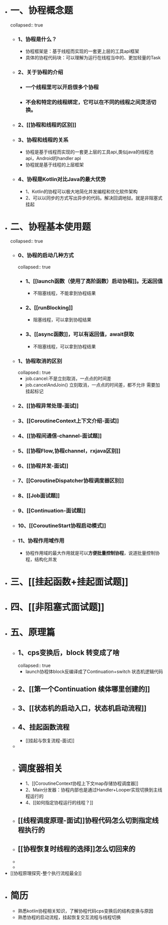 - # 一、协程概念题
  collapsed:: true
	- ### 1、协程是什么？
		- 协程框架是：基于线程而实现的一套更上层的工具api框架
		- 具体的协程代码块：可以理解为运行在线程当中的、更加轻量的Task
	- ### 2、关于协程的介绍
		- ### 一个线程里可以开启很多个协程
		- ### **不会和特定的线程绑定**，它可以在不同的线程之间灵活切换。
	- ### 2、[[协程和线程的区别]]
	- ### 3、协程和线程的关系
		- 协程是基于线程而实现的一套更上层的工具api,类似java的线程池api，Android的handler api
		- 协程就是基于线程的上层框架
	- ### 4、协程是Kotlin对比Java的最大优势
		- 1、Kotlin的协程可以极大地简化并发编程和优化软件架构
		- 2、可以以同步的方式写出异步的代码。解决回调地狱。就是非阻塞式挂起
- # 二、协程基本使用题
  collapsed:: true
	- ###  0、协程的启动几种方式
	  collapsed:: true
		- ### 1、[[launch函数（使用了高阶函数）启动协程]]。无返回值
			- 不阻塞线程，不能拿到协程结果
		- ### 2、[[runBlocking]]
			- 阻塞线程，可以拿到协程结果
		- ### 3、[[async函数]]，可以有返回值，await获取
			- 不阻塞线程，可以拿到协程结果
	- ### 1、协程取消的区别
	  collapsed:: true
		- job.cancel:不是立刻取消，一点点的时间差
		- job.cancelAndJoin() 立刻取消，一点点的时间差，都不允许  需要加挂起标记
	- ### 2、[[协程异常处理-面试]]
	- ### 3、[[CoroutineContext上下文介绍-面试]]
	- ### 4、[[协程间通信-channel-面试题]]
	- ### 5、[[协程Flow,协程channel，rxjava区别]]
	- ### 6、[[协程并发-面试]]
	- ### 7、[[CoroutineDispatcher协程调度器区别]]
	- ### 8、[[Job面试题]]
	- ### 9、[[Continuation-面试题]]
	- ### 10、[[CoroutineStart协程启动模式]]
	- ### 11、协程作用域作用
		- 协程作用域的最大作用就是可以**方便批量控制协程**，说道批量控制协程，结构化并发
- # 三、[[挂起函数+挂起面试题]]
- # 四、[[非阻塞式面试题]]
- # 五、原理篇
	- ## 1、cps变换后，block 转变成了啥
	  collapsed:: true
		- launch协程体block反编译成了Continuation+switch 状态机逻辑代码
	- ## 2、[[第一个Continuation 续体哪里创建的]]
	- ## 3、[[状态机的启动入口，状态机启动流程]]
	- ## 4、挂起函数流程
		- [[挂起与恢复流程-面试]]
	-
	- # 调度器相关
		- 1、[[CoroutineContext协程上下文map存储协程调度器]]
		- 2、Main分发器：协程内部也是通过Handler+Looper实现切换到主线程运行的
		- 4、[[如何指定协程运行的线程？]]
	- ## [[线程调度原理-面试]]协程代码怎么切到指定线程执行的
	- ## [[协程恢复时线程的选择]]怎么切回来的
	-
	-
- [[协程原理探究-整个执行流程最全]]
- # 简历
	- 熟悉kotlin协程相关知识，了解协程代码cps变换后的结构变换与原因
	- 熟悉协程的启动流程，挂起恢复交互流程与线程切换